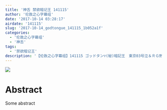 ```yaml
---
title: '神舌 禁欲暗记王 141115'
author: '伦敦之心字幕组'
date: '2017-10-14 03:28:17'
airdate: '141115'
slug: '2017-10-14_godtongue_141115_1b052a1f'
categories: 
  - '伦敦之心字幕组'
  - '神舌'
tags: 
  - '禁欲暗记王'
description: '【伦敦之心字幕组】141115 ゴッドタン▽(秘)暗記王　東京03号泣＆ＲＧ熱唱'
---
```


![](https://i.imgur.com/Jo7KeBD.jpg)
# Abstract
Some abstract
